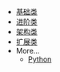 <!-- _navbar.md -->

- [基础类](sidebar.md)
- [进阶类](B类/sidebar.md)
- [架构类](C类/sidebar.md)
- [扩展类](D类/sidebar.md)
- More...
  - [Python](Python/sidebar.md)



